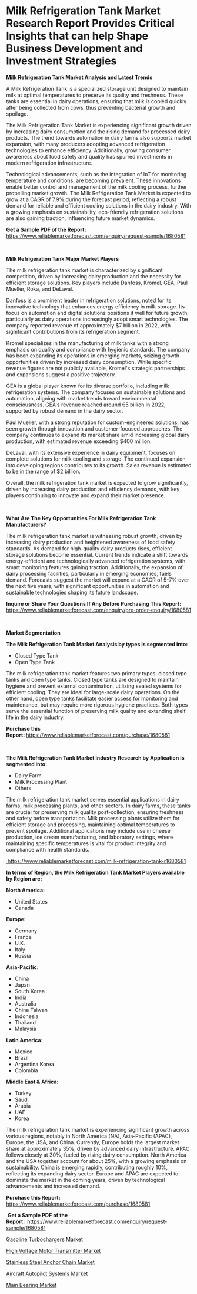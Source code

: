 <p><h1>Milk Refrigeration Tank Market Research Report Provides Critical Insights that can help Shape Business Development and Investment Strategies</h1></p><p><strong>Milk Refrigeration Tank Market Analysis and Latest Trends</strong></p>
<p><p>A Milk Refrigeration Tank is a specialized storage unit designed to maintain milk at optimal temperatures to preserve its quality and freshness. These tanks are essential in dairy operations, ensuring that milk is cooled quickly after being collected from cows, thus preventing bacterial growth and spoilage.</p><p>The Milk Refrigeration Tank Market is experiencing significant growth driven by increasing dairy consumption and the rising demand for processed dairy products. The trend towards automation in dairy farms also supports market expansion, with many producers adopting advanced refrigeration technologies to enhance efficiency. Additionally, growing consumer awareness about food safety and quality has spurred investments in modern refrigeration infrastructure.</p><p>Technological advancements, such as the integration of IoT for monitoring temperature and conditions, are becoming prevalent. These innovations enable better control and management of the milk cooling process, further propelling market growth. The Milk Refrigeration Tank Market is expected to grow at a CAGR of 7.9% during the forecast period, reflecting a robust demand for reliable and efficient cooling solutions in the dairy industry. With a growing emphasis on sustainability, eco-friendly refrigeration solutions are also gaining traction, influencing future market dynamics.</p></p>
<p><strong>Get a Sample PDF of the Report:&nbsp;</strong> <a href="https://www.reliablemarketforecast.com/enquiry/request-sample/1680581?utm_campaign=1870&utm_medium=2&utm_source=Github&utm_content=ia&utm_term=16122024&utm_id=milk-refrigeration-tank">https://www.reliablemarketforecast.com/enquiry/request-sample/1680581</a></p>
<p>&nbsp;</p>
<p><strong>Milk Refrigeration Tank Major Market Players</strong></p>
<p><p>The milk refrigeration tank market is characterized by significant competition, driven by increasing dairy production and the necessity for efficient storage solutions. Key players include Danfoss, Kromel, GEA, Paul Mueller, Roka, and DeLaval.</p><p>Danfoss is a prominent leader in refrigeration solutions, noted for its innovative technology that enhances energy efficiency in milk storage. Its focus on automation and digital solutions positions it well for future growth, particularly as dairy operations increasingly adopt smart technologies. The company reported revenue of approximately $7 billion in 2022, with significant contributions from its refrigeration segment.</p><p>Kromel specializes in the manufacturing of milk tanks with a strong emphasis on quality and compliance with hygienic standards. The company has been expanding its operations in emerging markets, seizing growth opportunities driven by increased dairy consumption. While specific revenue figures are not publicly available, Kromel's strategic partnerships and expansions suggest a positive trajectory.</p><p>GEA is a global player known for its diverse portfolio, including milk refrigeration systems. The company focuses on sustainable solutions and automation, aligning with market trends toward environmental consciousness. GEA's revenue reached around €5 billion in 2022, supported by robust demand in the dairy sector.</p><p>Paul Mueller, with a strong reputation for custom-engineered solutions, has seen growth through innovation and customer-focused approaches. The company continues to expand its market share amid increasing global dairy production, with estimated revenue exceeding $400 million.</p><p>DeLaval, with its extensive experience in dairy equipment, focuses on complete solutions for milk cooling and storage. The continued expansion into developing regions contributes to its growth. Sales revenue is estimated to be in the range of $2 billion.</p><p>Overall, the milk refrigeration tank market is expected to grow significantly, driven by increasing dairy production and efficiency demands, with key players continuing to innovate and expand their market presence.</p></p>
<p>&nbsp;</p>
<p><strong>What Are The Key Opportunities For Milk Refrigeration Tank Manufacturers?</strong></p>
<p><p>The milk refrigeration tank market is witnessing robust growth, driven by increasing dairy production and heightened awareness of food safety standards. As demand for high-quality dairy products rises, efficient storage solutions become essential. Current trends indicate a shift towards energy-efficient and technologically advanced refrigeration systems, with smart monitoring features gaining traction. Additionally, the expansion of dairy processing facilities, particularly in emerging economies, fuels demand. Forecasts suggest the market will expand at a CAGR of 5-7% over the next five years, with significant opportunities in automation and sustainable technologies shaping its future landscape.</p></p>
<p><strong>Inquire or Share Your Questions If Any Before Purchasing This Report:</strong> <a href="https://www.reliablemarketforecast.com/enquiry/pre-order-enquiry/1680581?utm_campaign=1870&utm_medium=2&utm_source=Github&utm_content=ia&utm_term=16122024&utm_id=milk-refrigeration-tank">https://www.reliablemarketforecast.com/enquiry/pre-order-enquiry/1680581</a></p>
<p>&nbsp;</p>
<p><strong>Market Segmentation</strong></p>
<p><strong>The Milk Refrigeration Tank Market Analysis by types is segmented into:</strong></p>
<p><ul><li>Closed Type Tank</li><li>Open Type Tank</li></ul></p>
<p><p>The milk refrigeration tank market features two primary types: closed type tanks and open type tanks. Closed type tanks are designed to maintain hygiene and prevent external contamination, utilizing sealed systems for efficient cooling. They are ideal for large-scale dairy operations. On the other hand, open type tanks facilitate easier access for monitoring and maintenance, but may require more rigorous hygiene practices. Both types serve the essential function of preserving milk quality and extending shelf life in the dairy industry.</p></p>
<p><strong>Purchase this Report:&nbsp;</strong><a href="https://www.reliablemarketforecast.com/purchase/1680581?utm_campaign=1870&utm_medium=2&utm_source=Github&utm_content=ia&utm_term=16122024&utm_id=milk-refrigeration-tank">https://www.reliablemarketforecast.com/purchase/1680581</a></p>
<p>&nbsp;</p>
<p><strong>The Milk Refrigeration Tank Market Industry Research by Application is segmented into:</strong></p>
<p><ul><li>Dairy Farm</li><li>Milk Processing Plant</li><li>Others</li></ul></p>
<p><p>The milk refrigeration tank market serves essential applications in dairy farms, milk processing plants, and other sectors. In dairy farms, these tanks are crucial for preserving milk quality post-collection, ensuring freshness and safety before transportation. Milk processing plants utilize them for efficient storage and processing, maintaining optimal temperatures to prevent spoilage. Additional applications may include use in cheese production, ice cream manufacturing, and laboratory settings, where maintaining specific temperatures is vital for product integrity and compliance with health standards.</p></p>
<p><a href="https://www.reliablemarketforecast.com/milk-refrigeration-tank-r1680581?utm_campaign=1870&utm_medium=2&utm_source=Github&utm_content=ia&utm_term=16122024&utm_id=milk-refrigeration-tank">&nbsp;https://www.reliablemarketforecast.com/milk-refrigeration-tank-r1680581</a></p>
<p><strong>In terms of Region, the Milk Refrigeration Tank Market Players available by Region are:</strong></p>
<p>
    <p> <strong> North America: </strong>
        <ul>
            <li>United States</li>
            <li>Canada</li>
        </ul>
        </p> 
    <p> <strong> Europe: </strong>
        <ul>
            <li>Germany</li>
            <li>France</li>
            <li>U.K.</li>
            <li>Italy</li>
            <li>Russia</li>
        </ul>
        </p> 
    <p> <strong> Asia-Pacific: </strong>
        <ul>
            <li>China</li>
            <li>Japan</li>
            <li>South Korea</li>
            <li>India</li>
            <li>Australia</li>
            <li>China Taiwan</li>
            <li>Indonesia</li>
            <li>Thailand</li>
            <li>Malaysia</li>
        </ul>
        </p> 
    <p> <strong> Latin America: </strong>
        <ul>
            <li>Mexico</li>
            <li>Brazil</li>
            <li>Argentina Korea</li>
            <li>Colombia</li>
        </ul>
        </p> 
    <p> <strong> Middle East & Africa: </strong>
        <ul>
            <li>Turkey</li>
            <li>Saudi</li>
            <li>Arabia</li>
            <li>UAE</li>
            <li>Korea</li>
        </ul>
    </p>
    </p>
<p><p>The milk refrigeration tank market is experiencing significant growth across various regions, notably in North America (NA), Asia-Pacific (APAC), Europe, the USA, and China. Currently, Europe holds the largest market share at approximately 35%, driven by advanced dairy infrastructure. APAC follows closely at 30%, fueled by rising dairy consumption. North America and the USA together account for about 25%, with a growing emphasis on sustainability. China is emerging rapidly, contributing roughly 10%, reflecting its expanding dairy sector. Europe and APAC are expected to dominate the market in the coming years, driven by technological advancements and increased demand.</p></p>
<p><strong>Purchase this Report: </strong><a href="https://www.reliablemarketforecast.com/purchase/1680581?utm_campaign=1870&utm_medium=2&utm_source=Github&utm_content=ia&utm_term=16122024&utm_id=milk-refrigeration-tank">https://www.reliablemarketforecast.com/purchase/1680581</a></p>
<p>&nbsp;<strong>Get a Sample PDF of the Report:&nbsp;&nbsp;</strong><a href="https://www.reliablemarketforecast.com/enquiry/request-sample/1680581?utm_campaign=1870&utm_medium=2&utm_source=Github&utm_content=ia&utm_term=16122024&utm_id=milk-refrigeration-tank">https://www.reliablemarketforecast.com/enquiry/request-sample/1680581</a></p>
<p><strong></strong></p>
<p><p><a href="https://www.linkedin.com/pulse/gasoline-turbochargers-market-analysis-report-2024-2031-share-l6ame?utm_campaign=1870&utm_medium=2&utm_source=Github&utm_content=ia&utm_term=16122024&utm_id=milk-refrigeration-tank">Gasoline Turbochargers Market</a></p><p><a href="https://github.com/PeterParrish5/Market-Research-Report-List-7/blob/main/high-voltage-motor-transmitter-market.md?utm_campaign=1870&utm_medium=2&utm_source=Github&utm_content=ia&utm_term=16122024&utm_id=milk-refrigeration-tank">High Voltage Motor Transmitter Market</a></p><p><a href="https://www.linkedin.com/pulse/stainless-steel-anchor-chain-market-size-projected-expand-dp42e?utm_campaign=1870&utm_medium=2&utm_source=Github&utm_content=ia&utm_term=16122024&utm_id=milk-refrigeration-tank">Stainless Steel Anchor Chain Market</a></p><p><a href="https://www.linkedin.com/pulse/aircraft-autopilot-systems-market-analysis-future-growth-kt56e?utm_campaign=1870&utm_medium=2&utm_source=Github&utm_content=ia&utm_term=16122024&utm_id=milk-refrigeration-tank">Aircraft Autopilot Systems Market</a></p><p><a href="https://www.linkedin.com/pulse/main-bearing-market-outlook-2024-2031-trends-size-projected-sp3we?utm_campaign=1870&utm_medium=2&utm_source=Github&utm_content=ia&utm_term=16122024&utm_id=milk-refrigeration-tank">Main Bearing Market</a></p></p>